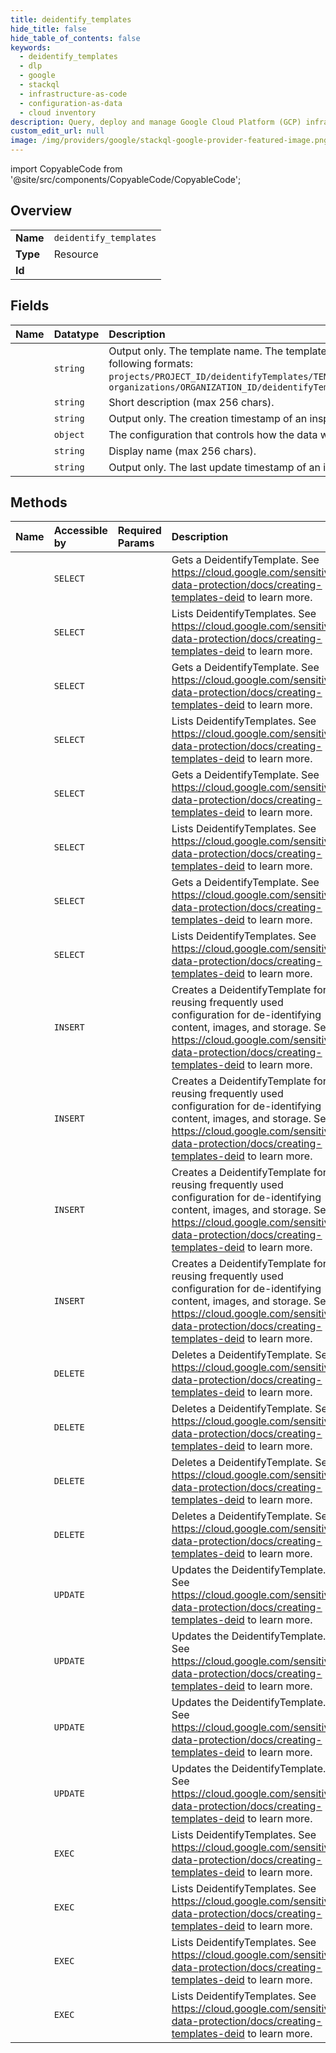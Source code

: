```yaml
---
title: deidentify_templates
hide_title: false
hide_table_of_contents: false
keywords:
  - deidentify_templates
  - dlp
  - google    
  - stackql
  - infrastructure-as-code
  - configuration-as-data
  - cloud inventory
description: Query, deploy and manage Google Cloud Platform (GCP) infrastructure and resources using SQL
custom_edit_url: null
image: /img/providers/google/stackql-google-provider-featured-image.png
---
```


import CopyableCode from '@site/src/components/CopyableCode/CopyableCode';




## Overview
<table><tbody>
<tr><td><b>Name</b></td><td><code>deidentify_templates</code></td></tr>
<tr><td><b>Type</b></td><td>Resource</td></tr>
<tr><td><b>Id</b></td><td><CopyableCode code="google.dlp.deidentify_templates" /></td></tr>
</tbody></table>

## Fields
| Name | Datatype | Description |
|:-----|:---------|:------------|
| <CopyableCode code="name" /> | `string` | Output only. The template name. The template will have one of the following formats: `projects/PROJECT_ID/deidentifyTemplates/TEMPLATE_ID` OR `organizations/ORGANIZATION_ID/deidentifyTemplates/TEMPLATE_ID` |
| <CopyableCode code="description" /> | `string` | Short description (max 256 chars). |
| <CopyableCode code="createTime" /> | `string` | Output only. The creation timestamp of an inspectTemplate. |
| <CopyableCode code="deidentifyConfig" /> | `object` | The configuration that controls how the data will change. |
| <CopyableCode code="displayName" /> | `string` | Display name (max 256 chars). |
| <CopyableCode code="updateTime" /> | `string` | Output only. The last update timestamp of an inspectTemplate. |
## Methods
| Name | Accessible by | Required Params | Description |
|:-----|:--------------|:----------------|:------------|
| <CopyableCode code="organizations_deidentify_templates_get" /> | `SELECT` | <CopyableCode code="deidentifyTemplatesId, organizationsId" /> | Gets a DeidentifyTemplate. See https://cloud.google.com/sensitive-data-protection/docs/creating-templates-deid to learn more. |
| <CopyableCode code="organizations_deidentify_templates_list" /> | `SELECT` | <CopyableCode code="organizationsId" /> | Lists DeidentifyTemplates. See https://cloud.google.com/sensitive-data-protection/docs/creating-templates-deid to learn more. |
| <CopyableCode code="organizations_locations_deidentify_templates_get" /> | `SELECT` | <CopyableCode code="deidentifyTemplatesId, locationsId, organizationsId" /> | Gets a DeidentifyTemplate. See https://cloud.google.com/sensitive-data-protection/docs/creating-templates-deid to learn more. |
| <CopyableCode code="organizations_locations_deidentify_templates_list" /> | `SELECT` | <CopyableCode code="locationsId, organizationsId" /> | Lists DeidentifyTemplates. See https://cloud.google.com/sensitive-data-protection/docs/creating-templates-deid to learn more. |
| <CopyableCode code="projects_deidentify_templates_get" /> | `SELECT` | <CopyableCode code="deidentifyTemplatesId, projectsId" /> | Gets a DeidentifyTemplate. See https://cloud.google.com/sensitive-data-protection/docs/creating-templates-deid to learn more. |
| <CopyableCode code="projects_deidentify_templates_list" /> | `SELECT` | <CopyableCode code="projectsId" /> | Lists DeidentifyTemplates. See https://cloud.google.com/sensitive-data-protection/docs/creating-templates-deid to learn more. |
| <CopyableCode code="projects_locations_deidentify_templates_get" /> | `SELECT` | <CopyableCode code="deidentifyTemplatesId, locationsId, projectsId" /> | Gets a DeidentifyTemplate. See https://cloud.google.com/sensitive-data-protection/docs/creating-templates-deid to learn more. |
| <CopyableCode code="projects_locations_deidentify_templates_list" /> | `SELECT` | <CopyableCode code="locationsId, projectsId" /> | Lists DeidentifyTemplates. See https://cloud.google.com/sensitive-data-protection/docs/creating-templates-deid to learn more. |
| <CopyableCode code="organizations_deidentify_templates_create" /> | `INSERT` | <CopyableCode code="organizationsId" /> | Creates a DeidentifyTemplate for reusing frequently used configuration for de-identifying content, images, and storage. See https://cloud.google.com/sensitive-data-protection/docs/creating-templates-deid to learn more. |
| <CopyableCode code="organizations_locations_deidentify_templates_create" /> | `INSERT` | <CopyableCode code="locationsId, organizationsId" /> | Creates a DeidentifyTemplate for reusing frequently used configuration for de-identifying content, images, and storage. See https://cloud.google.com/sensitive-data-protection/docs/creating-templates-deid to learn more. |
| <CopyableCode code="projects_deidentify_templates_create" /> | `INSERT` | <CopyableCode code="projectsId" /> | Creates a DeidentifyTemplate for reusing frequently used configuration for de-identifying content, images, and storage. See https://cloud.google.com/sensitive-data-protection/docs/creating-templates-deid to learn more. |
| <CopyableCode code="projects_locations_deidentify_templates_create" /> | `INSERT` | <CopyableCode code="locationsId, projectsId" /> | Creates a DeidentifyTemplate for reusing frequently used configuration for de-identifying content, images, and storage. See https://cloud.google.com/sensitive-data-protection/docs/creating-templates-deid to learn more. |
| <CopyableCode code="organizations_deidentify_templates_delete" /> | `DELETE` | <CopyableCode code="deidentifyTemplatesId, organizationsId" /> | Deletes a DeidentifyTemplate. See https://cloud.google.com/sensitive-data-protection/docs/creating-templates-deid to learn more. |
| <CopyableCode code="organizations_locations_deidentify_templates_delete" /> | `DELETE` | <CopyableCode code="deidentifyTemplatesId, locationsId, organizationsId" /> | Deletes a DeidentifyTemplate. See https://cloud.google.com/sensitive-data-protection/docs/creating-templates-deid to learn more. |
| <CopyableCode code="projects_deidentify_templates_delete" /> | `DELETE` | <CopyableCode code="deidentifyTemplatesId, projectsId" /> | Deletes a DeidentifyTemplate. See https://cloud.google.com/sensitive-data-protection/docs/creating-templates-deid to learn more. |
| <CopyableCode code="projects_locations_deidentify_templates_delete" /> | `DELETE` | <CopyableCode code="deidentifyTemplatesId, locationsId, projectsId" /> | Deletes a DeidentifyTemplate. See https://cloud.google.com/sensitive-data-protection/docs/creating-templates-deid to learn more. |
| <CopyableCode code="organizations_deidentify_templates_patch" /> | `UPDATE` | <CopyableCode code="deidentifyTemplatesId, organizationsId" /> | Updates the DeidentifyTemplate. See https://cloud.google.com/sensitive-data-protection/docs/creating-templates-deid to learn more. |
| <CopyableCode code="organizations_locations_deidentify_templates_patch" /> | `UPDATE` | <CopyableCode code="deidentifyTemplatesId, locationsId, organizationsId" /> | Updates the DeidentifyTemplate. See https://cloud.google.com/sensitive-data-protection/docs/creating-templates-deid to learn more. |
| <CopyableCode code="projects_deidentify_templates_patch" /> | `UPDATE` | <CopyableCode code="deidentifyTemplatesId, projectsId" /> | Updates the DeidentifyTemplate. See https://cloud.google.com/sensitive-data-protection/docs/creating-templates-deid to learn more. |
| <CopyableCode code="projects_locations_deidentify_templates_patch" /> | `UPDATE` | <CopyableCode code="deidentifyTemplatesId, locationsId, projectsId" /> | Updates the DeidentifyTemplate. See https://cloud.google.com/sensitive-data-protection/docs/creating-templates-deid to learn more. |
| <CopyableCode code="_organizations_deidentify_templates_list" /> | `EXEC` | <CopyableCode code="organizationsId" /> | Lists DeidentifyTemplates. See https://cloud.google.com/sensitive-data-protection/docs/creating-templates-deid to learn more. |
| <CopyableCode code="_organizations_locations_deidentify_templates_list" /> | `EXEC` | <CopyableCode code="locationsId, organizationsId" /> | Lists DeidentifyTemplates. See https://cloud.google.com/sensitive-data-protection/docs/creating-templates-deid to learn more. |
| <CopyableCode code="_projects_deidentify_templates_list" /> | `EXEC` | <CopyableCode code="projectsId" /> | Lists DeidentifyTemplates. See https://cloud.google.com/sensitive-data-protection/docs/creating-templates-deid to learn more. |
| <CopyableCode code="_projects_locations_deidentify_templates_list" /> | `EXEC` | <CopyableCode code="locationsId, projectsId" /> | Lists DeidentifyTemplates. See https://cloud.google.com/sensitive-data-protection/docs/creating-templates-deid to learn more. |
